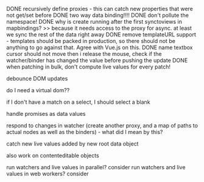 DONE recursively define proxies - this can catch new properties that were not get/set before
DONE two way data binding!!!!
DONE don't pollute the namespace!
DONE why is create running after the first synctoviews in mapbindings? >> because it needs access to the proxy for async. at least we sync the rest of the data right away
DONE remove templateURL support - templates should be packed in production, so there should not be anything to go against that. Agree with Vue.js on this.
DONE name textbox cursor should not move then i release the mouse, check if the watcher/binder has changed the value before pushing the update
DONE when patching in bulk, don't compute live values for every patch!

debounce DOM updates

do I need a virtual dom??

if I don't have a match on a select, I should select a blank

handle promises as data values

respond to changes in watcher (create another proxy, and a map of paths to actual nodes as well as the binders) - what did I mean by this?

catch new live values added by new root data object

also work on contenteditable objects

run watchers and live values in parallel? consider
run watchers and live values in web workers? consider